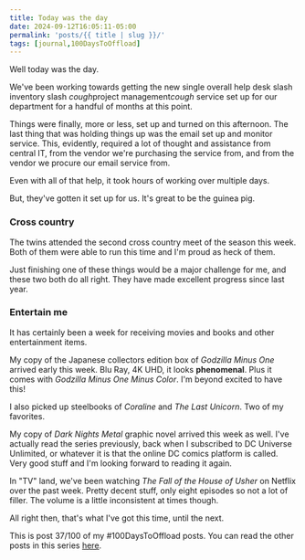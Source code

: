 ```yaml
---
title: Today was the day
date: 2024-09-12T16:05:11-05:00
permalink: 'posts/{{ title | slug }}/'
tags: [journal,100DaysToOffload]
---
```

Well today was the day.

We've been working towards getting the new single overall help desk slash inventory slash *cough*project management*cough* service set up for our department for a handful of months at this point. 

Things were finally, more or less, set up and turned on this afternoon. The last thing that was holding things up was the email set up and monitor service. This, evidently, required a lot of thought and assistance from central IT, from the vendor we're purchasing the service from, and from the vendor we procure our email service from.

Even with all of that help, it took hours of working over multiple days.

But, they've gotten it set up for us. It's great to be the guinea pig.

### Cross country 
The twins attended the second cross country meet of the season this week. Both of them were able to run this time and I'm proud as heck of them.

Just finishing one of these things would be a major challenge for me, and these two both do all right. They have made excellent progress since last year.

### Entertain me
It has certainly been a week for receiving movies and books and other entertainment items.

My copy of the Japanese collectors edition box of *Godzilla Minus One* arrived early this week. Blu Ray, 4K UHD, it looks **phenomenal**. Plus it comes with *Godzilla Minus One Minus Color*. I'm beyond excited to have this!

I also picked up steelbooks of *Coraline* and *The Last Unicorn*. Two of my favorites.

My copy of *Dark Nights Metal* graphic novel arrived this week as well. I've actually read the series previously, back when I subscribed to DC Universe Unlimited, or whatever it is that the online DC comics platform is called. Very good stuff and I'm looking forward to reading it again.

In "TV" land, we've been watching *The Fall of the House of Usher* on Netflix over the past week. Pretty decent stuff, only eight episodes so not a lot of filler. The volume is a little inconsistent at times though.

All right then, that's what I've got this time, until the next.

This is post 37/100 of my #100DaysToOffload posts. You can read the other posts in this series [here](/tags/100daystooffload).